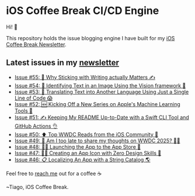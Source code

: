 # iOS Coffee Break CI/CD Engine

Hi! 👋

This repository holds the issue blogging engine I have built for my [iOS Coffee Break Newsletter](https://www.ioscoffeebreak.com).

## Latest issues in my [newsletter](https://www.ioscoffeebreak.com)
* [Issue #55: 🤝 Why Sticking with Writing actually Matters ✍️](https://www.ioscoffeebreak.com/issue/issue55)
* [Issue #54: 🔎 Identifying Text in an Image Using the Vision framework 👀](https://www.ioscoffeebreak.com/issue/issue54)
* [Issue #53: 📝 Translating Text into Another Language Using Just a Single Line of Code 😱](https://www.ioscoffeebreak.com/issue/issue53)
* [Issue #52: 🆕 Kicking Off a New Series on Apple's Machine Learning Tools 🤖](https://www.ioscoffeebreak.com/issue/issue52)
* [Issue #51: ✍️ Keeping My README Up-to-Date with a Swift CLI Tool and GitHub Actions 👌](https://www.ioscoffeebreak.com/issue/issue51)
* [Issue #50: ⬆️ Top WWDC Reads from the iOS Community 📖](https://www.ioscoffeebreak.com/issue/issue50)
* [Issue #49: 🫣 Am I too late to share my thoughts on WWDC 2025? 👨‍💻](https://www.ioscoffeebreak.com/issue/issue49)
* [Issue #48: 👨‍🚀 Launching the App to the App Store 🚀](https://www.ioscoffeebreak.com/issue/issue48)
* [Issue #47: 👨‍🎨 Creating an App Icon with Zero Design Skills 🎨](https://www.ioscoffeebreak.com/issue/issue47)
* [Issue #46: 📋 Localizing An App with a String Catalog 🌎](https://www.ioscoffeebreak.com/issue/issue46)

Feel free to [reach me](mailto:info.ioscoffeebreak@gmail.com) out for a coffee ☕

~Tiago, iOS Coffee Break.